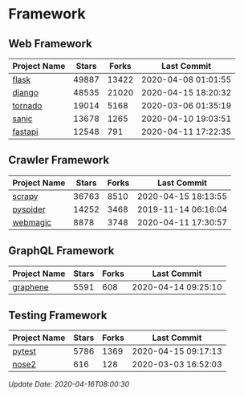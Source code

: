 # Framework

## Web Framework

| Project Name | Stars | Forks | Last Commit |
| ------------ | ----- | ----- | ----------- |
| [flask](https://github.com/pallets/flask) | 49887 | 13422 | 2020-04-08 01:01:55 |
| [django](https://github.com/django/django) | 48535 | 21020 | 2020-04-15 18:20:32 |
| [tornado](https://github.com/tornadoweb/tornado) | 19014 | 5168 | 2020-03-06 01:35:19 |
| [sanic](https://github.com/huge-success/sanic) | 13678 | 1265 | 2020-04-10 19:03:51 |
| [fastapi](https://github.com/tiangolo/fastapi) | 12548 | 791 | 2020-04-11 17:22:35 |

## Crawler Framework

| Project Name | Stars | Forks | Last Commit |
| ------------ | ----- | ----- | ----------- |
| [scrapy](https://github.com/scrapy/scrapy) | 36763 | 8510 | 2020-04-15 18:13:55 |
| [pyspider](https://github.com/binux/pyspider) | 14252 | 3468 | 2019-11-14 06:16:04 |
| [webmagic](https://github.com/code4craft/webmagic) | 8878 | 3748 | 2020-04-11 17:30:57 |

## GraphQL Framework

| Project Name | Stars | Forks | Last Commit |
| ------------ | ----- | ----- | ----------- |
| [graphene](https://github.com/graphql-python/graphene) | 5591 | 608 | 2020-04-14 09:25:10 |

## Testing Framework

| Project Name | Stars | Forks | Last Commit |
| ------------ | ----- | ----- | ----------- |
| [pytest](https://github.com/pytest-dev/pytest) | 5786 | 1369 | 2020-04-15 09:17:13 |
| [nose2](https://github.com/nose-devs/nose2) | 616 | 128 | 2020-03-03 16:52:03 |

*Update Date: 2020-04-16T08:00:30*